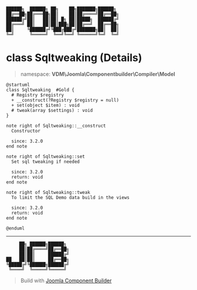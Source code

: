 ```
██████╗  ██████╗ ██╗    ██╗███████╗██████╗
██╔══██╗██╔═══██╗██║    ██║██╔════╝██╔══██╗
██████╔╝██║   ██║██║ █╗ ██║█████╗  ██████╔╝
██╔═══╝ ██║   ██║██║███╗██║██╔══╝  ██╔══██╗
██║     ╚██████╔╝╚███╔███╔╝███████╗██║  ██║
╚═╝      ╚═════╝  ╚══╝╚══╝ ╚══════╝╚═╝  ╚═╝
```
# class Sqltweaking (Details)
> namespace: **VDM\Joomla\Componentbuilder\Compiler\Model**
```uml
@startuml
class Sqltweaking  #Gold {
  # Registry $registry
  + __construct(?Registry $registry = null)
  + set(object $item) : void
  # tweak(array $settings) : void
}

note right of Sqltweaking::__construct
  Constructor

  since: 3.2.0
end note

note right of Sqltweaking::set
  Set sql tweaking if needed

  since: 3.2.0
  return: void
end note

note right of Sqltweaking::tweak
  To limit the SQL Demo data build in the views

  since: 3.2.0
  return: void
end note
 
@enduml
```

---
```
     ██╗ ██████╗██████╗
     ██║██╔════╝██╔══██╗
     ██║██║     ██████╔╝
██   ██║██║     ██╔══██╗
╚█████╔╝╚██████╗██████╔╝
 ╚════╝  ╚═════╝╚═════╝
```
> Build with [Joomla Component Builder](https://git.vdm.dev/joomla/Component-Builder)

